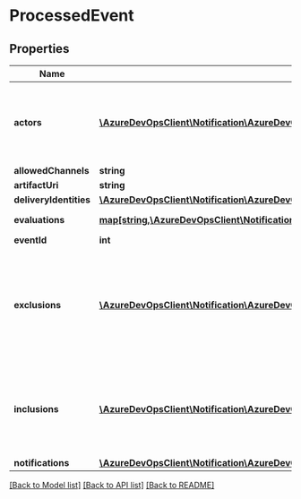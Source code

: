 # ProcessedEvent

## Properties
Name | Type | Description | Notes
------------ | ------------- | ------------- | -------------
**actors** | [**\AzureDevOpsClient\Notification\AzureDevOpsClient\Notification\Model\EventActor[]**](EventActor.md) | All of the users that were associated with this event and their role. | [optional] 
**allowedChannels** | **string** |  | [optional] 
**artifactUri** | **string** |  | [optional] 
**deliveryIdentities** | [**\AzureDevOpsClient\Notification\AzureDevOpsClient\Notification\Model\ProcessingIdentities**](ProcessingIdentities.md) |  | [optional] 
**evaluations** | [**map[string,\AzureDevOpsClient\Notification\AzureDevOpsClient\Notification\Model\SubscriptionEvaluation]**](SubscriptionEvaluation.md) | Evaluations for each user | [optional] 
**eventId** | **int** |  | [optional] 
**exclusions** | [**\AzureDevOpsClient\Notification\AzureDevOpsClient\Notification\Model\EventActor[]**](EventActor.md) | Which members were excluded from evaluation (only applies to ActorMatcher subscriptions) | [optional] 
**inclusions** | [**\AzureDevOpsClient\Notification\AzureDevOpsClient\Notification\Model\EventActor[]**](EventActor.md) | Which members were included for evaluation (only applies to ActorMatcher subscriptions) | [optional] 
**notifications** | [**\AzureDevOpsClient\Notification\AzureDevOpsClient\Notification\Model\GeneratedNotification[]**](GeneratedNotification.md) |  | [optional] 

[[Back to Model list]](../README.md#documentation-for-models) [[Back to API list]](../README.md#documentation-for-api-endpoints) [[Back to README]](../README.md)


